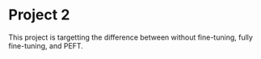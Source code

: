 # Project 2
This project is targetting the difference between without fine-tuning, fully fine-tuning, and PEFT.
